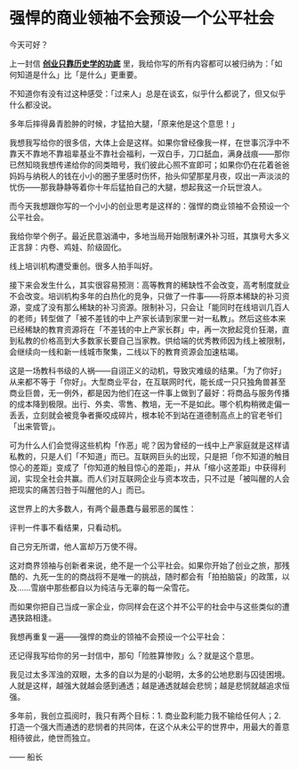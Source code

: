 # 强悍的商业领袖不会预设一个公平社会

今天可好？

上一封信 [**创业只靠历史学的功底**](../%E5%88%9B%E4%B8%9A%E5%8F%AA%E9%9D%A0%E5%8E%86%E5%8F%B2%E5%AD%A6%E7%9A%84%E5%8A%9F%E5%BA%95%206127b03fb0824584a19ba8fb19f6b869.md) 里，我给你写的所有内容都可以被归纳为：「如何知道是什么」比「是什么」更重要。

不知道你有没有过这种感受：「过来人」总是在谈玄，似乎什么都说了，但又似乎什么都没说。

多年后摔得鼻青脸肿的时候，才猛拍大腿，「原来他是这个意思！」

我想我写给你的很多信，大体上会是这样。如果你曾经像我一样，在世事沉浮中不靠天不靠地不靠祖辈基业不靠社会福利，一双白手，刀口舐血，满身战痕——那你已然知晓我想传递给你的同类暗号，我们彼此心照不宣即可；如果你仍在花着爸爸妈妈与纳税人的钱在小小的圈子里感时伤怀，抬头仰望那星月夜，叹出一声淡淡的忧伤——那我静静等着你十年后猛拍自己的大腿，想起我这一介玩世浪人。

而今天我想跟你写的一个小小的创业思考是这样的：强悍的商业领袖不会预设一个公平社会。

我给你举个例子。最近民意汹涌中，多地当局开始限制课外补习班，其旗号大多义正言辞：内卷、鸡娃、阶级固化。

线上培训机构遭受重创。很多人拍手叫好。

接下来会发生什么，其实很容易预测：高等教育的稀缺性不会改变，高考制度就业不会改变。培训机构多年的白热化的竞争，只做了一件事——将原本稀缺的补习资源，变成了没有那么稀缺的补习资源。限制补习，只会让「能同时在线培训几百人的老师」转型做了「被不差钱的中上产家长请到家里一对一私教」。然后这些本来已经稀缺的教育资源将在「不差钱的中上产家长群」中，再一次掀起竞价狂潮，直到私教的价格高到大多数家长要自己当家教。供给端的优秀教师因为线上被限制，会继续向一线和新一线城市聚集，二线以下的教育资源会加速枯竭。

这是一场教科书级的人祸——自诩正义的动机，导致灾难级的结果。「为了你好」从来都不等于「你好」。大型商业平台，在互联网时代，能长成一只只独角兽甚至商业巨兽，无一例外，都是因为他们在这一件事上做到了最好：将商品与服务传播的成本降到极限。出行、外卖、零售、教培，无一不是如此。哪个机构稍微走偏一丢丢，立刻就会被竞争者撕咬成碎片，根本轮不到站在道德制高点上的官老爷们「出来管管」。

可为什么人们会觉得这些机构「作恶」呢？因为曾经的一线中上产家庭就是这样请私教的，只是人们「不知道」而已。互联网巨头的出现，只是把「你不知道的触目惊心的差距」变成了「你知道的触目惊心的差距」，并从「缩小这差距」中获得利润，实现全社会共赢。而人们对互联网企业与资本攻击，只不过是「被叫醒的人会把现实的痛苦归咎于叫醒他的人」而已。

这世界上的大多数人，有两个最愚蠢与最邪恶的属性：

评判一件事不看结果，只看动机。

自己穷无所谓，他人富却万万使不得。

这对商界领袖与创新者来说，绝不是一个公平社会。如果你开始了创业之旅，那残酷的、九死一生的的商战将不是唯一的挑战，随时都会有「拍拍脑袋」的政策，以及……雪崩中那些都自以为纯洁与无辜的每一朵雪花。

而如果你把自己当成一家企业，你同样会在这个并不公平的社会中与这些类似的遭遇狭路相逢。

我想再重复一遍——强悍的商业的领袖不会预设一个公平社会：

还记得我写给你的另一封信中，那句「险胜算惨败」么？就是这个意思。

我见过太多浑浊的双眼，太多的自以为是的小聪明，太多的公地悲剧与囚徒困境。人就是这样，越强大就越会感到通透；越是通透就越会悲悯；越是悲悯就越追求恒强。

多年前，我创立孤阅时，我只有两个目标：1. 商业盈利能力我不输给任何人；2. 打造一个强大而通透的悲悯者的共同体，在这个从未公平的世界中，用最大的善意相待彼此，绝世而独立。

—— 船长